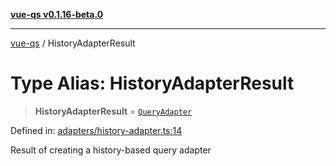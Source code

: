 [**vue-qs v0.1.16-beta.0**](../README.md)

***

[vue-qs](../README.md) / HistoryAdapterResult

# Type Alias: HistoryAdapterResult

> **HistoryAdapterResult** = [`QueryAdapter`](QueryAdapter.md)

Defined in: [adapters/history-adapter.ts:14](https://github.com/iamsomraj/vue-qs/blob/be7516ef29a864f0946d1401d2afac5cf37a73b9/src/adapters/history-adapter.ts#L14)

Result of creating a history-based query adapter
